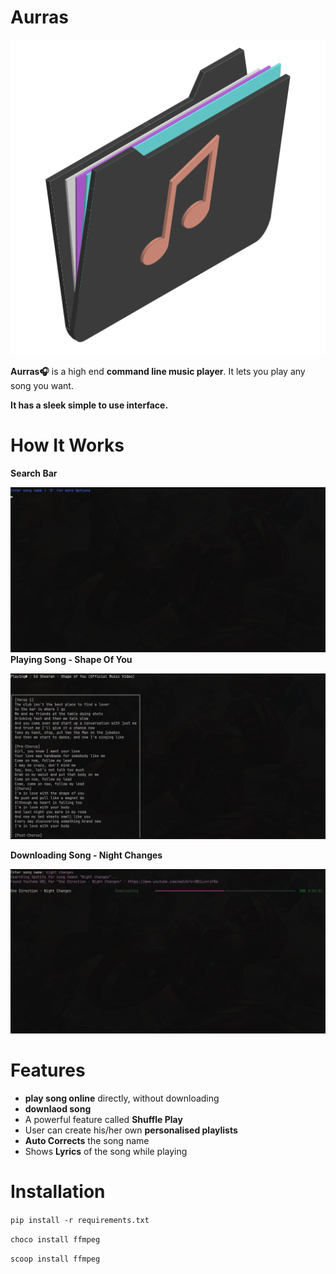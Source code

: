 

# Aurras

![Alt text](assests/aurras.png)

**Aurras🎧** is a high end **command line music player**.
It lets you play any song you want.

**It has a sleek simple to use interface.**

# How It Works

**Search Bar**

![Alt text](assests/SearchBar.png)
**Playing Song - Shape Of You**

![Alt text](assests/PlayingSong.png)
<br>

**Downloading Song - Night Changes**

![Alt text](assests/DownloadingSong.png)
<br>


# Features

* **play song online** directly, without downloading
* **downlaod song**
* A powerful feature called **Shuffle Play**
* User can create his/her own **personalised playlists**
* **Auto Corrects** the song name
* Shows **Lyrics** of the song while playing

<!-- 
# Creating Playlist

User can create his/her own personalised playlist.<br> he/ she can add/ remove a song  -->


# Installation

```pip install -r requirements.txt```



```choco install ffmpeg```


```scoop install ffmpeg```